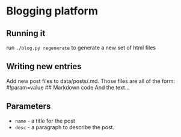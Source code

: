 
# Blogging platform

## Running it

run `./blog.py regenerate` to generate a new set of html files

## Writing new entries

Add new post files to data/posts/<name>.md.
Those files are all of the form:
    #!param=value
    ## Markdown code
    And the text...

## Parameters

 * `name` - a title for the post
 * `desc` - a paragraph to describe the post.

